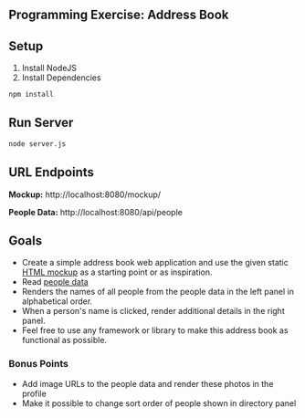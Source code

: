 Programming Exercise: Address Book
---

## Setup
1. Install NodeJS
2. Install Dependencies
```bash
npm install
```

## Run Server
```bash
node server.js
```

## URL Endpoints
**Mockup:**
http://localhost:8080/mockup/

**People Data:**
http://localhost:8080/api/people

## Goals
- Create a simple address book web application and use the given static
  [HTML mockup](http://localhost:8080/mockup/) as a starting point or as inspiration.
- Read [people data](http://localhost:8080/api/people)
- Renders the names of all people from the people data in the left panel
  in alphabetical order.
- When a person's name is clicked, render additional details in the right panel.
- Feel free to use any framework or library to make this address book as
  functional as possible.

### Bonus Points
- Add image URLs to the people data and render these photos in the profile
- Make it possible to change sort order of people shown in directory panel